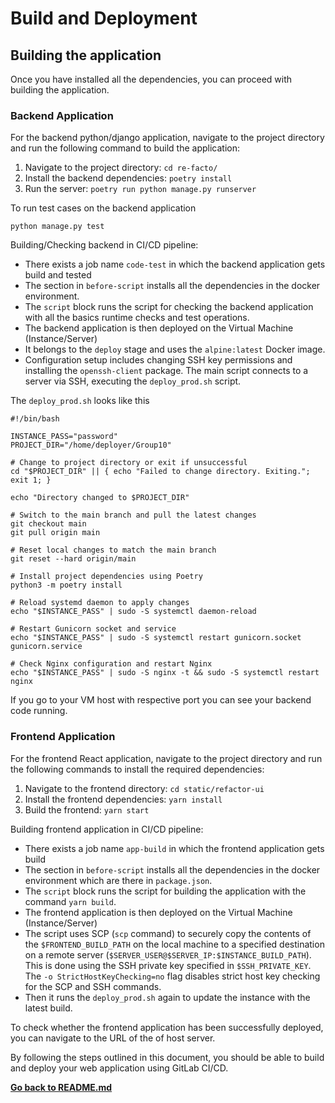 # Build and Deployment

## Building the application

Once you have installed all the dependencies, you can proceed with building the application.

### Backend Application
For the backend python/django application, navigate to the project directory and run the following command to build the application:

1. Navigate to the project directory: `cd re-facto/`
2. Install the backend dependencies: `poetry install`
3. Run the server: `poetry run python manage.py runserver`

To run test cases on the backend application

```
python manage.py test
```

Building/Checking backend in CI/CD pipeline:

* There exists a job name `code-test` in which the backend application gets build and tested
* The section in `before-script` installs all the dependencies in the docker environment.
* The `script` block runs the script for checking the backend application with all the basics runtime checks and test operations.
* The backend application is then deployed on the Virtual Machine (Instance/Server)
* It belongs to the `deploy` stage and uses the `alpine:latest` Docker image.
* Configuration setup includes changing SSH key permissions and installing the `openssh-client` package. The main script connects to a server via SSH, executing the `deploy_prod.sh` script.

The `deploy_prod.sh` looks like this 

```
#!/bin/bash

INSTANCE_PASS="password"
PROJECT_DIR="/home/deployer/Group10"

# Change to project directory or exit if unsuccessful
cd "$PROJECT_DIR" || { echo "Failed to change directory. Exiting."; exit 1; }

echo "Directory changed to $PROJECT_DIR"

# Switch to the main branch and pull the latest changes
git checkout main
git pull origin main

# Reset local changes to match the main branch
git reset --hard origin/main

# Install project dependencies using Poetry
python3 -m poetry install

# Reload systemd daemon to apply changes
echo "$INSTANCE_PASS" | sudo -S systemctl daemon-reload

# Restart Gunicorn socket and service
echo "$INSTANCE_PASS" | sudo -S systemctl restart gunicorn.socket gunicorn.service

# Check Nginx configuration and restart Nginx
echo "$INSTANCE_PASS" | sudo -S nginx -t && sudo -S systemctl restart nginx
```

If you go to your VM host with respective port you can see your backend code running.

### Frontend Application
For the frontend React application, navigate to the project directory and run the following commands to install the required dependencies:

1. Navigate to the frontend directory: `cd static/refactor-ui`
2. Install the frontend dependencies: `yarn install`
3. Build the frontend: `yarn start`

Building frontend application in CI/CD pipeline:

* There exists a job name `app-build` in which the frontend application gets build
* The section in `before-script` installs all the dependencies in the docker environment which are there in `package.json`.
* The `script` block runs the script for building the application with the command `yarn build`.
* The frontend application is then deployed on the Virtual Machine (Instance/Server)
* The script uses SCP (`scp` command) to securely copy the contents of the `$FRONTEND_BUILD_PATH` on the local machine to a specified destination on a remote server (`$SERVER_USER@$SERVER_IP:$INSTANCE_BUILD_PATH`). This is done using the SSH private key specified in `$SSH_PRIVATE_KEY`. The `-o StrictHostKeyChecking=no` flag disables strict host key checking for the SCP and SSH commands.
* Then it runs the `deploy_prod.sh` again to update the instance with the latest build.

To check whether the frontend application has been successfully deployed, you can navigate to the URL of the of host server.

By following the steps outlined in this document, you should be able to build and deploy your web application using GitLab CI/CD.

[**Go back to README.md**](../README.md)
